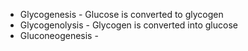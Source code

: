 - Glycogenesis - Glucose is converted to glycogen
- Glycogenolysis - Glycogen is converted into glucose
- Gluconeogenesis - 